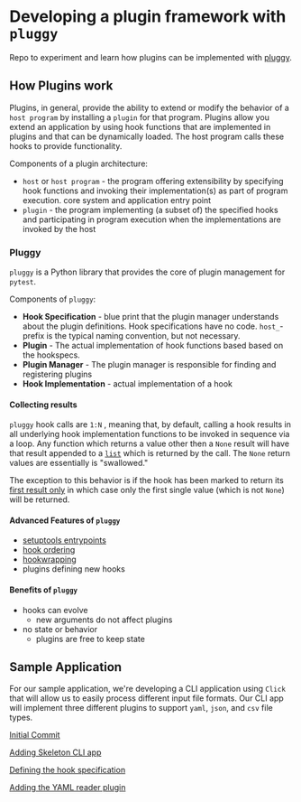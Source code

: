 # Developing a plugin framework with `pluggy`

Repo to experiment and learn how plugins can be implemented with [pluggy](https://pluggy.readthedocs.io/en/latest/).

## How Plugins work

Plugins, in general, provide the ability to extend or modify the behavior of a `host program` by installing a `plugin` for that program. Plugins allow you extend an application by using hook functions that are implemented in plugins and that can be dynamically loaded. The host program calls these hooks to provide functionality.

Components of a plugin architecture:

* `host` or `host program` - the program offering extensibility by specifying hook functions and invoking their implementation(s) as part of program execution. core system and application entry point
* `plugin` - the program implementing (a subset of) the specified hooks and participating in program execution when the implementations are invoked by the host

### Pluggy

`pluggy` is a Python library that provides the core of plugin management for `pytest`.

Components of `pluggy`:

* **Hook Specification** - blue print that the plugin manager understands about the plugin definitions. Hook specifications have no code. `host_`-prefix is the typical naming convention, but not necessary.
* **Plugin** - The actual implementation of hook functions based based on the hookspecs.
* **Plugin Manager** - The plugin manager is responsible for finding and registering plugins
* **Hook Implementation** - actual implementation of a hook

#### Collecting results

`pluggy` hook calls are `1:N` , meaning that, by default, calling a hook results in all underlying hook implementation functions to be invoked in sequence via a loop. Any function which returns a value other then a `None` result will have that result appended to a [`list`](https://docs.python.org/3/library/stdtypes.html#list) which is returned by the call. The `None` return values are essentially is "swallowed."

The exception to this behavior is if the hook has been marked to return its [first result only](https://pluggy.readthedocs.io/en/latest/#firstresult) in which case only the first single value (which is not `None`) will be returned.

#### Advanced Features of `pluggy`

* [setuptools entrypoints](https://pluggy.readthedocs.io/en/latest/index.html?highlight=setuptools#loading-setuptools-entry-points)
* [hook ordering](https://pluggy.readthedocs.io/en/latest/index.html?highlight=hook%20order#call-time-order)
* [hookwrapping](https://pluggy.readthedocs.io/en/latest/index.html?highlight=Wrappers#wrappers)
* plugins defining new hooks

#### Benefits of `pluggy`

* hooks can evolve
  * new arguments do not affect plugins
* no state or behavior
  * plugins are free to keep state

## Sample Application

For our sample application, we're developing a CLI application using `Click` that will allow us to easily process different input file formats. Our CLI app will implement three different plugins to support `yaml`, `json`, and `csv` file types.

[Initial Commit](../../tree/917b6868d3ae88f1e20c7d42cdc17d524556581d/)

[Adding Skeleton CLI app](../../tree/e96f55a489ac49713f13a7671dffad8078fbc612/)

[Defining the hook specification](../../tree/02839cbf15f906b88b409d53bc9d8799d0ee9d71/)

[Adding the YAML reader plugin](../../tree/af15924a080aa97ff30fc157183cc7df9587c9d2/)

